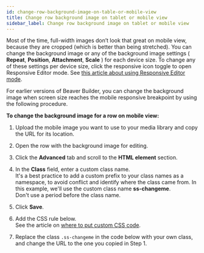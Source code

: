 ```yaml
---
id: change-row-background-image-on-table-or-mobile-view
title: Change row background image on tablet or mobile view
sidebar_label: Change row background image on tablet or mobile view
---
```


Most of the time, full-width images don’t look that great on mobile view,
because they are cropped (which is better than being stretched). You can change the background image or any of the background
image settings ( **Repeat**, **Position**, **Attachment**, **Scale** ) for
each device size. To change any of these settings per device size, click the
responsive icon toggle to open Responsive Editor mode. See [this article about using Responsive Editor mode](//beaver-builder/layouts/responsive-design/editor.md).

For earlier versions of Beaver Builder, you can change the background image
when screen size reaches the mobile responsive breakpoint by using the
following procedure.

**To change the background image for a row on mobile view:**

  1. Upload the mobile image you want to use to your media library and copy the URL for its location.
  2. Open the row with the background image for editing.
  3. Click the **Advanced** tab and scroll to the **HTML element** section.
  4. In the **Class** field, enter a custom class name.  
  It's a best practice to add a custom prefix to your class names as a
namespace, to avoid conflict and identify where the class came from. In this
example, we'll use the custom class name **ss-changeme**.  
Don't use a period before the class name.

  5. Click **Save**.
  6. Add the CSS rule below.  
  See the article on [where to put custom CSS code](/beaver-builder/styles/custom-code.md).

  7. Replace the class `.ss-changeme` in the code below with your own class, and change the URL to the one you copied in Step 1.
